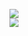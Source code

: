 [![](https://img.shields.io/badge/Made%20With-Github%20Spray-lightgrey.svg?style=for-the-badge&logo=github)](https://github.com/Annihil/github-spray#3285)  
[![](https://i.imgur.com/2DrTn0Z.gif)](https://github.com/Annihil/github-spray)
